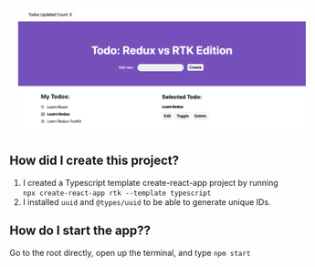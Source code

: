 <img src="image.png" alt="app" style="margin-left: 15px;" />

## How did I create this project?

1) I created a Typescript template create-react-app project by running <br />
`npx create-react-app rtk --template typescript`
2) I installed `uuid` and `@types/uuid` to be able to generate unique IDs.

## How do I start the app??

Go to the root directly, open up the terminal, and type `npm start`
